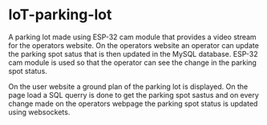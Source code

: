# IoT-parking-lot

A parking lot made using ESP-32 cam module that provides a video stream for the operators website. 
On the operators website an operator can update the parking spot satus that is then updated in the MySQL database.
ESP-32 cam module is used so that the operator can see the change in the parking spot status.

On the user website a ground plan of the parking lot is displayed. On the page load a SQL querry is done to get the parking spot sastus and on every change made on the operators webpage the parking spot status is updated using websockets. 
